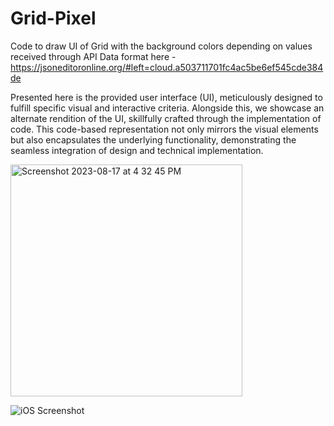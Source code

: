# Grid-Pixel
Code to draw UI of Grid with the background colors depending on values received through API
Data format here - https://jsoneditoronline.org/#left=cloud.a503711701fc4ac5be6ef545cde384de

Presented here is the provided user interface (UI), meticulously designed to fulfill specific visual and interactive criteria. Alongside this, we showcase an alternate rendition of the UI, skillfully crafted through the implementation of code. This code-based representation not only mirrors the visual elements but also encapsulates the underlying functionality, demonstrating the seamless integration of design and technical implementation.

<img width="371" alt="Screenshot 2023-08-17 at 4 32 45 PM" src="https://github.com/PratikshaMohadare/Grid-Pixel/assets/26920477/e361c82b-79b3-4c59-aa22-6b85590c46ba">

![iOS Screenshot](https://github.com/PratikshaMohadare/Grid-Pixel/assets/26920477/3fa3a818-c7e6-48b4-8252-d2175317e69f)
